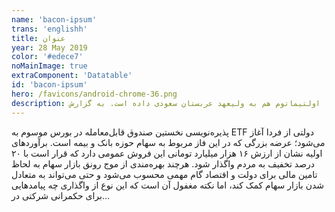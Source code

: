 ```yaml
---
name: 'bacon-ipsum'
trans: 'englishh'
title: عنوان
year: 28 May 2019
color: '#edece7'
noMainImage: true
extraComponent: 'Datatable'
id: 'bacon-ipsum'
hero: /favicons/android-chrome-36.png
description: اولتیماتوم هم به ولیعهد عربستان سعودی داده است. به گزارش 
---
```


پذیره‌نویسی نخستین صندوق قابل‌معامله در بورس موسوم به ETF دولتی از فردا آغاز می‌شود؛ عرضه بزرگی که در این فاز مربوط به سهام حوزه بانک و بیمه است. برآوردهای اولیه نشان از ارزش ۱۶ هزار میلیارد تومانی این فروش عمومی دارد که قرار است با ۲۰ درصد تخفیف به مردم واگذار شود. هرچند بهره‌مندی از موج رونق بازار سهام به لحاظ تامین مالی برای دولت و اقتصاد گام مهمی محسوب می‌شود و حتی می‌تواند به متعادل شدن بازار سهام کمک کند، اما نکته مغفول آن است که این نوع از واگذاری چه پیامدهایی برای حکمرانی شرکتی در…
